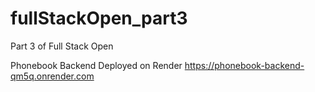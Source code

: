 # fullStackOpen_part3
Part 3 of Full Stack Open

Phonebook Backend Deployed on Render
https://phonebook-backend-qm5q.onrender.com
